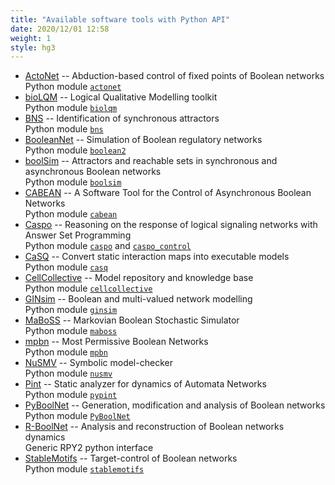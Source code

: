 ```yaml
---
title: "Available software tools with Python API"
date: 2020/12/01 12:58
weight: 1
style: hg3
---
```


* [ActoNet](https://github.com/algorecell/pyActoNet) -- Abduction-based control of fixed points of Boolean networks<br/>
  Python module [`actonet`](https://github.com/algorecell/pyActoNet)
* [bioLQM](http://colomoto.org/biolqm/) -- Logical Qualitative Modelling toolkit<br/>
  Python module [`biolqm`](https://github.com/GINsim/GINsim-python)
* [BNS](https://people.kth.se/~dubrova/BNS/user_manual.html) -- Identification of synchronous attractors<br>
  Python module [`bns`](https://github.com/colomoto/bns-python)
* [BooleanNet](https://github.com/ialbert/booleannet) -- Simulation of Boolean regulatory networks<br>
  Python module [`boolean2`](https://github.com/ialbert/booleannet)
* [boolSim](https://www.vital-it.ch/research/software/boolSim) -- Attractors and reachable sets in synchronous and asynchronous Boolean networks<br>
  Python module [`boolsim`](https://github.com/colomoto/boolSim-python)
* [CABEAN](https://satoss.uni.lu/software/CABEAN/) -- A Software Tool for the Control of Asynchronous Boolean Networks<br/>
  Python module [`cabean`](https://github.com/algorecell/cabean-python)
* [Caspo](https://bioasp.github.io/caspo/) -- Reasoning on the response of logical signaling networks with Answer Set Programming<br/>
  Python module [`caspo`](https://bioasp.github.io/caspo/) and [`caspo_control`](https://github.com/algorecell/caspo-control)
* [CaSQ](https://github.com/soli/casq) -- Convert static interaction maps into executable models<br/>
  Python module [`casq`](https://github.com/soli/casq)
* [CellCollective](https://cellcollective.org) -- Model repository and knowledge base<br/>
  Python module [`cellcollective`](https://github.com/colomoto/colomoto-jupyter)
* [GINsim](http://ginsim.org) -- Boolean and multi-valued network modelling<br/>
  Python module [`ginsim`](https://github.com/GINsim/GINsim-python)
* [MaBoSS](http://maboss.curie.fr) -- Markovian Boolean Stochastic Simulator<br/>
  Python module [`maboss`](https://github.com/colomoto/pyMaBoSS)
* [mpbn](https://github.com/pauleve/mpbn) -- Most Permissive Boolean Networks<br/>
  Python module [`mpbn`](https://github.com/pauleve/mpbn)
* [NuSMV](http://nusmv.fbk.eu) -- Symbolic model-checker<br/>
  Python module [`nusmv`](https://github.com/colomoto/colomoto-jupyter)
* [Pint](https://loicpauleve.name/pint) -- Static analyzer for dynamics of Automata Networks<br/>
  Python module [`pypint`](https://github.com/pauleve/pypint)
* [PyBoolNet](https://github.com/hklarner/PyBoolNet) -- Generation, modification and analysis of Boolean networks<br>
  Python module [`PyBoolNet`](https://github.com/hklarner/PyBoolNet)
* [R-BoolNet](https://cran.r-project.org/package=BoolNet) -- Analysis and reconstruction of Boolean networks dynamics<br/>
  Generic RPY2 python interface
* [StableMotifs](https://github.com/jgtz/StableMotifs) -- Target-control of Boolean networks<br/>
  Python module [`stablemotifs`](https://github.com/algorecell/StableMotifs-python)


